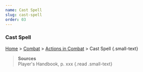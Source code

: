 ```yaml
---
name: Cast Spell
slug: cast-spell
order: 03
---
```

### Cast Spell
[Home](dm-operations-center) > [Combat](combat) > [Actions in Combat](actions-in-combat) > Cast Spell {.small-text}

> **Sources** <br/>
> Player's Handbook, p. xxx
{.read .small-text}